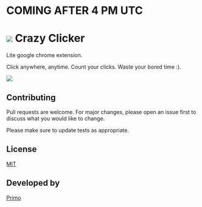# COMING AFTER 4 PM UTC


# <img src="https://lh3.googleusercontent.com/-rYG03loZxsU/XP8r0gYMLlI/AAAAAAAAEfI/dnfN7ne3bZEzUeA4kIy9Rb5xTjl-6RILQCLcBGAs/s64/icon.png"> Crazy Clicker
Lite google chrome extension.

Click anywhere, anytime. Count your clicks. Waste your bored time :).

[<img src="https://developer.chrome.com/webstore/images/ChromeWebStore_BadgeWBorder_v2_206x58.png">](https://link)

## Contributing
Pull requests are welcome. For major changes, please open an issue first to discuss what you would like to change.

Please make sure to update tests as appropriate.

## License
[MIT](https://choosealicense.com/licenses/mit/)

## Developed by
[Primo](https://mp-primo.blogspot.com/primo)
